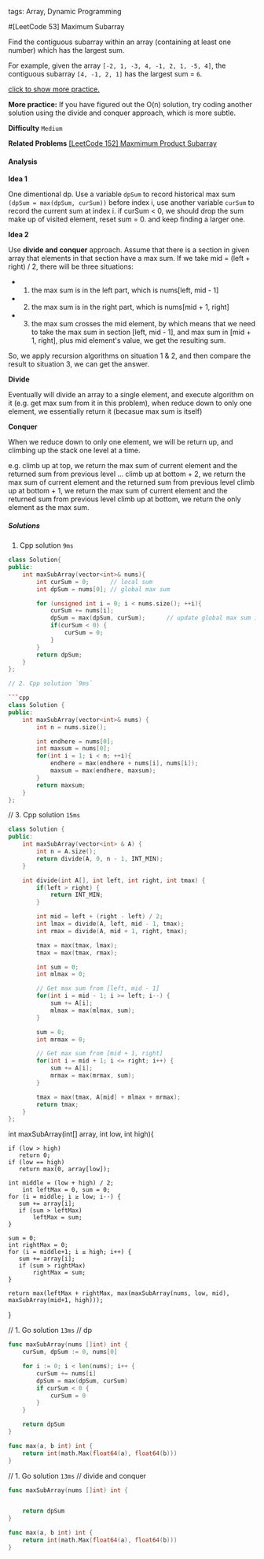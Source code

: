 tags: Array, Dynamic Programming

#[LeetCode 53] Maximum Subarray

Find the contiguous subarray within an array (containing at least one number) which has the largest sum.

For example, given the array `[-2, 1, -3, 4, -1, 2, 1, -5, 4]`,
the contiguous subarray `[4, -1, 2, 1]` has the largest sum = `6`.

[click to show more practice.](https://leetcode.com/problems/maximum-subarray/#)

**More practice:**
If you have figured out the O(n) solution,
try coding another solution using the divide and conquer approach,
which is more subtle.


**Difficulty**
`Medium`

**Related Problems**
[[LeetCode 152] Maxmimum Product Subarray]()


#### Analysis

**Idea 1**

One dimentional dp.
Use a variable `dpSum` to record historical max sum `(dpSum = max(dpSum, curSum))` before index i, use another variable `curSum` to record the current sum at index i. if curSum < 0, we should drop the sum make up of visited element, reset sum = 0. and keep finding a larger one.


**Idea 2**

Use **divide and conquer** approach.
Assume that there is a section in given array that elements in that section have a max sum.
If we take mid = (left + right) / 2, there will be three situations:

 * 1. the max sum is in the left part, which is nums[left, mid - 1]
 * 2. the max sum is in the right part, which is nums[mid + 1, right]
 * 3. the max sum crosses the mid element, by which means that we need to take the max sum in section [left, mid - 1], and max sum in [mid + 1, right], plus
 mid element's value, we get the resulting sum.

So, we apply recursion algorithms on situation 1 & 2, and then compare the result to situation 3, we can get the answer.

**Divide**

Eventually will divide an array to a single element, and execute algorithm on it (e.g. get max sum from it in this problem), when reduce down to only one element,
we essentially return it (becasue max sum is itself)

**Conquer**

When we reduce down to only one element, we will be return up, and climbing up the stack one level at a time.

e.g.
climb up at top, we return the max sum of current element and the returned sum from previous level
...
climb up at bottom + 2, we return the max sum of current element and the returned sum from previous level
climb up at bottom + 1, we return the max sum of current element and the returned sum from previous level
climb up at bottom, we return the only element as the max sum.


##### Solutions

1. Cpp solution `9ms`

```cpp
class Solution{
public:
	int maxSubArray(vector<int>& nums){
		int curSum = 0;      // local sum
		int dpSum = nums[0]; // global max sum

		for (unsigned int i = 0; i < nums.size(); ++i){
            curSum += nums[i];
			dpSum = max(dpSum, curSum);      // update global max sum in each iteration
            if(curSum < 0) {
                curSum = 0;
            }
		}
		return dpSum;
	}
};

// 2. Cpp solution `9ms`

```cpp
class Solution {
public:
    int maxSubArray(vector<int>& nums) {
        int n = nums.size();

        int endhere = nums[0];
        int maxsum = nums[0];
        for(int i = 1; i < n; ++i){
            endhere = max(endhere + nums[i], nums[i]);
            maxsum = max(endhere, maxsum);
        }
        return maxsum;
    }
};
```

// 3. Cpp solution `15ms`

```cpp
class Solution {
public:
    int maxSubArray(vector<int> & A) {
        int n = A.size();
        return divide(A, 0, n - 1, INT_MIN);
    }

    int divide(int A[], int left, int right, int tmax) {
        if(left > right) {
            return INT_MIN;
        }

        int mid = left + (right - left) / 2;
        int lmax = divide(A, left, mid - 1, tmax);
        int rmax = divide(A, mid + 1, right, tmax);

        tmax = max(tmax, lmax);
        tmax = max(tmax, rmax);

        int sum = 0;
        int mlmax = 0;

        // Get max sum from [left, mid - 1]
        for(int i = mid - 1; i >= left; i--) {
            sum += A[i];
            mlmax = max(mlmax, sum);
        }

        sum = 0;
        int mrmax = 0;

        // Get max sum from [mid + 1, right]
        for(int i = mid + 1; i <= right; i++) {
            sum += A[i];
            mrmax = max(mrmax, sum);
        }

        tmax = max(tmax, A[mid] + mlmax + mrmax);
        return tmax;
    }
};
```

int maxSubArray(int[] array, int low, int high){

    if (low > high)
       return 0;
    if (low == high)
       return max(0, array[low]);

    int middle = (low + high) / 2;
        int leftMax = 0, sum = 0;
    for (i = middle; i ≥ low; i--) {
       sum += array[i];
       if (sum > leftMax)
           leftMax = sum;
    }

    sum = 0;
    int rightMax = 0;
    for (i = middle+1; i ≤ high; i++) {
       sum += array[i];
       if (sum > rightMax)
           rightMax = sum;
    }

    return max(leftMax + rightMax, max(maxSubArray(nums, low, mid), maxSubArray(mid+1, high)));
 }


// 1. Go solution `13ms`
// dp

```go
func maxSubArray(nums []int) int {
    curSum, dpSum := 0, nums[0]

    for i := 0; i < len(nums); i++ {
        curSum += nums[i]
        dpSum = max(dpSum, curSum)
        if curSum < 0 {
            curSum = 0
        }
    }

    return dpSum
}

func max(a, b int) int {
    return int(math.Max(float64(a), float64(b)))
}
```

// 1. Go solution `13ms`
// divide and conquer

```go
func maxSubArray(nums []int) int {


    return dpSum
}

func max(a, b int) int {
    return int(math.Max(float64(a), float64(b)))
}
```